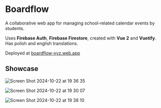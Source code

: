 # Boardflow
A collaborative web app for managing school-related calendar events by students.

Uses **Firebase Auth**, **Firebase Firestore**, created with **Vue 2** and **Vuetify**. Has polish and english translations.

Deployed at [boardflow-xyz.web.app](https://boardflow-xyz.web.app)

## Showcase

![Screen Shot 2024-10-22 at 19 36 35](https://github.com/user-attachments/assets/38e93dc1-0881-4217-b60e-782fb6d4206a)

![Screen Shot 2024-10-22 at 19 30 07](https://github.com/user-attachments/assets/2cd236c1-3003-4495-8459-0886733c522a)

![Screen Shot 2024-10-22 at 19 38 10](https://github.com/user-attachments/assets/89bf7680-6075-4020-a028-abed15c816e8)
